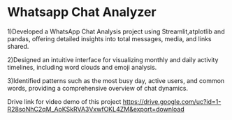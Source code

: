 ﻿# Whatsapp Chat Analyzer

1)Developed a WhatsApp Chat Analysis project using Streamlit,atplotlib and pandas, offering detailed insights into total messages, media, and links shared.

2)Designed an intuitive interface for visualizing monthly and daily activity timelines, including word clouds and emoji analysis.

3)Identified patterns such as the most busy day, active users, and common words, providing a comprehensive overview of chat dynamics.




Drive link for video demo of this project
https://drive.google.com/uc?id=1-R28soNhC2qM_AoKSkRVA3VxwfOKL4ZM&export=download
